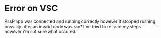 # Error on VSC

PssP app was connected and running correctly however it stopped running, possibly after an invalid code was ran?
I've tried to retrace my steps however i'm not sure what occured.